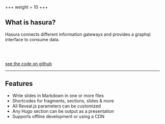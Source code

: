 +++
weight = 10
+++

## What is hasura?

Hasura connects different information gateways and provides a graphql interface to consume data.

<br>
<br>

[see the code on github](https://github.com/dzello/reveal-hugo)

---

## Features

- Write slides in Markdown in one or more files
- Shortcodes for fragments, sections, slides & more
- All Reveal.js parameters can be customized
- Any Hugo section can be output as a presentation
- Supports offline development or using a CDN

